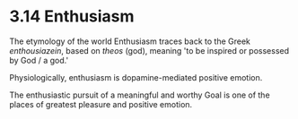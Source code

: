 # 3.14 Enthusiasm

The etymology of the world Enthusiasm traces back to the Greek _enthousiazein_, based on _theos_ (god), meaning 'to be inspired or possessed by God / a god.'  

Physiologically, enthusiasm is dopamine-mediated positive emotion. 

The enthusiastic pursuit of a meaningful and worthy Goal is one of the places of greatest pleasure and positive emotion. 
